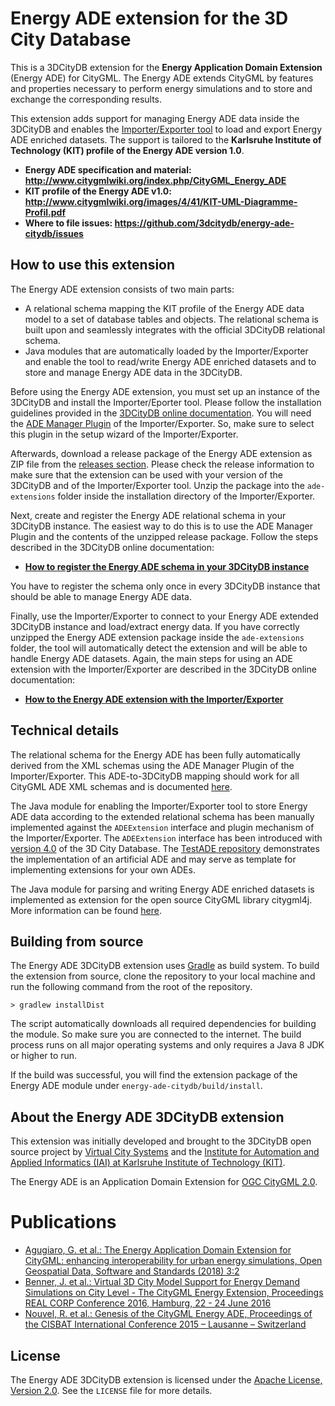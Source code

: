 # Energy ADE extension for the 3D City Database
This is a 3DCityDB extension for the **Energy Application Domain Extension** (Energy ADE) for CityGML.
The Energy ADE extends CityGML by features and properties necessary to perform energy simulations and to store and
exchange the corresponding results.

This extension adds support for managing Energy ADE data inside the 3DCityDB and enables the
[Importer/Exporter tool](https://github.com/3dcitydb/importer-exporter) to load and export Energy ADE enriched datasets.
The support is tailored to the **Karlsruhe Institute of Technology (KIT) profile of the Energy ADE version 1.0**.

* **Energy ADE specification and material: http://www.citygmlwiki.org/index.php/CityGML_Energy_ADE**
* **KIT profile of the Energy ADE v1.0: http://www.citygmlwiki.org/images/4/41/KIT-UML-Diagramme-Profil.pdf**  
* **Where to file issues: https://github.com/3dcitydb/energy-ade-citydb/issues**

## How to use this extension
The Energy ADE extension consists of two main parts:

- A relational schema mapping the KIT profile of the Energy ADE data model to a set of database tables and objects. The
  relational schema is built upon and seamlessly integrates with the official 3DCityDB relational schema.
- Java modules that are automatically loaded by the Importer/Exporter and enable the tool to read/write Energy
  ADE enriched datasets and to store and manage Energy ADE data in the 3DCityDB.

Before using the Energy ADE extension, you must set up an instance of the 3DCityDB and install the Importer/Eporter tool.
Please follow the installation guidelines provided in the
[3DCityDB online documentation](https://3dcitydb-docs.readthedocs.io/en/latest/intro/index.html). You will need the
[ADE Manager Plugin](https://3dcitydb-docs.readthedocs.io/en/latest/impexp/plugins/ade-manager.html) of the
Importer/Exporter. So, make sure to select this plugin in the setup wizard of the Importer/Exporter.

Afterwards, download a release package of the Energy ADE extension as ZIP file from the
[releases section](https://github.com/3dcitydb/energy-ade-citydb/releases). Please check the release information to
make sure that the extension can be used with your version of the 3DCityDB and of the Importer/Exporter tool.
Unzip the package into the `ade-extensions` folder inside the installation directory of the Importer/Exporter.

Next, create and register the Energy ADE relational schema in your 3DCityDB instance. The easiest
way to do this is to use the ADE Manager Plugin and the contents of the unzipped release package.
Follow the steps described in the 3DCityDB online documentation:

* **[How to register the Energy ADE schema in your 3DCityDB instance](https://3dcitydb-docs.readthedocs.io/en/latest/impexp/plugins/ade-manager.html#user-interface)**

You have to register the schema only once in every 3DCityDB instance that should be able to manage Energy ADE data.

Finally, use the Importer/Exporter to connect to your Energy ADE extended 3DCityDB instance and load/extract energy data.
If you have correctly unzipped the Energy ADE extension package inside the `ade-extensions` folder, the tool will
automatically detect the extension and will be able to handle Energy ADE datasets. Again, the main steps for using an
ADE extension with the Importer/Exporter are described in the 3DCityDB online documentation:

* **[How to the Energy ADE extension with the Importer/Exporter](https://3dcitydb-docs.readthedocs.io/en/latest/impexp/plugins/ade-manager.html#workflow-of-extending-the-import-export-tool)**

## Technical details
The relational schema for the Energy ADE has been fully automatically derived from the XML schemas using the ADE Manager
Plugin of the Importer/Exporter. This ADE-to-3DCityDB mapping should work for all CityGML ADE XML schemas and is documented
[here](https://3dcitydb-docs.readthedocs.io/en/latest/impexp/plugins/ade-manager.html#workflow-of-extending-the-import-export-tool).

The Java module for enabling the Importer/Exporter tool to store Energy ADE data according to the extended relational schema
has been manually implemented against the `ADEExtension` interface and plugin mechanism of the Importer/Exporter.
The `ADEExtension` interface has been introduced with [version 4.0](https://github.com/3dcitydb/3dcitydb/releases/tag/v4.0.0)
of the 3D City Database. The [TestADE repository](https://github.com/3dcitydb/extension-test-ade) demonstrates the
implementation of an artificial ADE and may serve as template for implementing extensions for your own ADEs.

The Java module for parsing and writing Energy ADE enriched datasets is implemented as extension for the open source
CityGML library citygml4j. More information can be found [here](https://github.com/citygml4j/energy-ade-citygml4j).

## Building from source
The Energy ADE 3DCityDB extension uses [Gradle](https://gradle.org/) as build system. To build the extension from source,
clone the repository to your local machine and run the following command from the root of the repository.

    > gradlew installDist

The script automatically downloads all required dependencies for building the module. So make sure you are connected
to the internet. The build process runs on all major operating systems and only requires a Java 8 JDK or higher to run.

If the build was successful, you will find the extension package of the Energy ADE module under `energy-ade-citydb/build/install`.

## About the Energy ADE 3DCityDB extension
This extension was initially developed and brought to the 3DCityDB open source project by [Virtual City Systems](https://vc.systems/)
and the [Institute for Automation and Applied Informatics (IAI) at Karlsruhe Institute of Technology (KIT)](https://www.iai.kit.edu/). 

The Energy ADE is an Application Domain Extension for [OGC CityGML 2.0](http://www.opengeospatial.org/standards/citygml).

# Publications
- [Agugiaro, G. et al.: The Energy Application Domain Extension for CityGML: enhancing interoperability for urban energy
  simulations, Open Geospatial Data, Software and Standards (2018) 3:2](https://doi.org/10.1186/s40965-018-0042-y)
- [Benner, J. et al.: Virtual 3D City Model Support for Energy Demand Simulations on City Level - The CityGML Energy
  Extension, Proceedings REAL CORP Conference 2016, Hamburg, 22 - 24 June 2016](http://conference.corp.at/archive/CORP2016_20.pdf)
- [Nouvel, R. et al.: Genesis of the CityGML Energy ADE, Proceedings of the CISBAT International Conference 2015 –
  Lausanne – Switzerland](http://infoscience.epfl.ch/record/213436/files/9_NOUVEL1109.pdf)

## License

The Energy ADE 3DCityDB extension is licensed under the [Apache License, Version 2.0](http://www.apache.org/licenses/LICENSE-2.0).
See the `LICENSE` file for more details.
